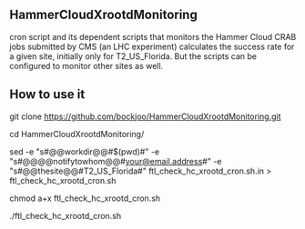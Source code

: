 ## HammerCloudXrootdMonitoring
cron script and its dependent scripts that monitors the Hammer Cloud CRAB jobs submitted by CMS (an LHC experiment)
calculates the success rate for a given site, initially only for T2_US_Florida. But the scripts can be configured to monitor
other sites as well.

## How to use it
 git clone https://github.com/bockjoo/HammerCloudXrootdMonitoring.git
 
 cd HammerCloudXrootdMonitoring/
 
 sed -e "s#@@workdir@@#$(pwd)#" -e "s#@@@@notifytowhom@@#your@email.address#" -e "s#@@thesite@@#T2_US_Florida#" ftl_check_hc_xrootd_cron.sh.in > ftl_check_hc_xrootd_cron.sh
 
 chmod a+x ftl_check_hc_xrootd_cron.sh
 
 ./ftl_check_hc_xrootd_cron.sh
